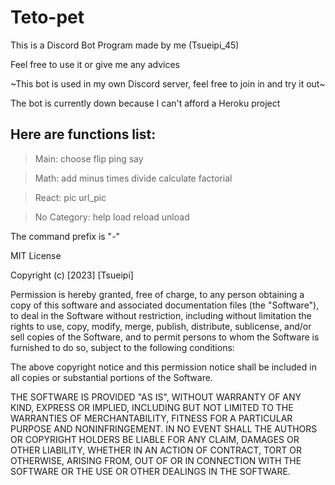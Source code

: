 # Teto-pet
This is a Discord Bot Program made by me (Tsueipi_45)

Feel free to use it or give me any advices

~This bot is used in my own Discord server, feel free to join in and try it out~

The bot is currently down because I can't afford a Heroku project

## Here are functions list:

>Main: 
>choose
>flip
>ping
>say

>Math: 
>add
>minus
>times
>divide
>calculate
>factorial

>React:
>pic
>url_pic

>No Category: 
>help
>load
>reload
>unload

The command prefix is "-"


MIT License

Copyright (c) [2023] [Tsueipi]

Permission is hereby granted, free of charge, to any person obtaining a copy
of this software and associated documentation files (the "Software"), to deal
in the Software without restriction, including without limitation the rights
to use, copy, modify, merge, publish, distribute, sublicense, and/or sell
copies of the Software, and to permit persons to whom the Software is
furnished to do so, subject to the following conditions:

The above copyright notice and this permission notice shall be included in all
copies or substantial portions of the Software.

THE SOFTWARE IS PROVIDED "AS IS", WITHOUT WARRANTY OF ANY KIND, EXPRESS OR
IMPLIED, INCLUDING BUT NOT LIMITED TO THE WARRANTIES OF MERCHANTABILITY,
FITNESS FOR A PARTICULAR PURPOSE AND NONINFRINGEMENT. IN NO EVENT SHALL THE
AUTHORS OR COPYRIGHT HOLDERS BE LIABLE FOR ANY CLAIM, DAMAGES OR OTHER
LIABILITY, WHETHER IN AN ACTION OF CONTRACT, TORT OR OTHERWISE, ARISING FROM,
OUT OF OR IN CONNECTION WITH THE SOFTWARE OR THE USE OR OTHER DEALINGS IN THE
SOFTWARE.
